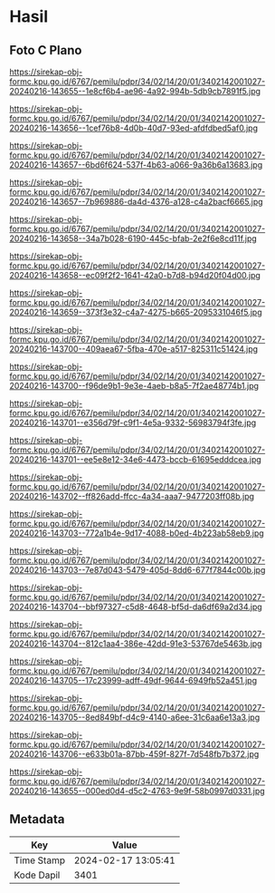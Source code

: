 # Hasil

## Foto C Plano

https://sirekap-obj-formc.kpu.go.id/6767/pemilu/pdpr/34/02/14/20/01/3402142001027-20240216-143655--1e8cf6b4-ae96-4a92-994b-5db9cb7891f5.jpg

https://sirekap-obj-formc.kpu.go.id/6767/pemilu/pdpr/34/02/14/20/01/3402142001027-20240216-143656--1cef76b8-4d0b-40d7-93ed-afdfdbed5af0.jpg

https://sirekap-obj-formc.kpu.go.id/6767/pemilu/pdpr/34/02/14/20/01/3402142001027-20240216-143657--6bd6f624-537f-4b63-a066-9a36b6a13683.jpg

https://sirekap-obj-formc.kpu.go.id/6767/pemilu/pdpr/34/02/14/20/01/3402142001027-20240216-143657--7b969886-da4d-4376-a128-c4a2bacf6665.jpg

https://sirekap-obj-formc.kpu.go.id/6767/pemilu/pdpr/34/02/14/20/01/3402142001027-20240216-143658--34a7b028-6190-445c-bfab-2e2f6e8cd11f.jpg

https://sirekap-obj-formc.kpu.go.id/6767/pemilu/pdpr/34/02/14/20/01/3402142001027-20240216-143658--ec09f2f2-1641-42a0-b7d8-b94d20f04d00.jpg

https://sirekap-obj-formc.kpu.go.id/6767/pemilu/pdpr/34/02/14/20/01/3402142001027-20240216-143659--373f3e32-c4a7-4275-b665-2095331046f5.jpg

https://sirekap-obj-formc.kpu.go.id/6767/pemilu/pdpr/34/02/14/20/01/3402142001027-20240216-143700--409aea67-5fba-470e-a517-825311c51424.jpg

https://sirekap-obj-formc.kpu.go.id/6767/pemilu/pdpr/34/02/14/20/01/3402142001027-20240216-143700--f96de9b1-9e3e-4aeb-b8a5-7f2ae48774b1.jpg

https://sirekap-obj-formc.kpu.go.id/6767/pemilu/pdpr/34/02/14/20/01/3402142001027-20240216-143701--e356d79f-c9f1-4e5a-9332-56983794f3fe.jpg

https://sirekap-obj-formc.kpu.go.id/6767/pemilu/pdpr/34/02/14/20/01/3402142001027-20240216-143701--ee5e8e12-34e6-4473-bccb-61695edddcea.jpg

https://sirekap-obj-formc.kpu.go.id/6767/pemilu/pdpr/34/02/14/20/01/3402142001027-20240216-143702--ff826add-ffcc-4a34-aaa7-9477203ff08b.jpg

https://sirekap-obj-formc.kpu.go.id/6767/pemilu/pdpr/34/02/14/20/01/3402142001027-20240216-143703--772a1b4e-9d17-4088-b0ed-4b223ab58eb9.jpg

https://sirekap-obj-formc.kpu.go.id/6767/pemilu/pdpr/34/02/14/20/01/3402142001027-20240216-143703--7e87d043-5479-405d-8dd6-677f7844c00b.jpg

https://sirekap-obj-formc.kpu.go.id/6767/pemilu/pdpr/34/02/14/20/01/3402142001027-20240216-143704--bbf97327-c5d8-4648-bf5d-da6df69a2d34.jpg

https://sirekap-obj-formc.kpu.go.id/6767/pemilu/pdpr/34/02/14/20/01/3402142001027-20240216-143704--812c1aa4-386e-42dd-91e3-53767de5463b.jpg

https://sirekap-obj-formc.kpu.go.id/6767/pemilu/pdpr/34/02/14/20/01/3402142001027-20240216-143705--17c23999-adff-49df-9644-6949fb52a451.jpg

https://sirekap-obj-formc.kpu.go.id/6767/pemilu/pdpr/34/02/14/20/01/3402142001027-20240216-143705--8ed849bf-d4c9-4140-a6ee-31c6aa6e13a3.jpg

https://sirekap-obj-formc.kpu.go.id/6767/pemilu/pdpr/34/02/14/20/01/3402142001027-20240216-143706--e633b01a-87bb-459f-827f-7d548fb7b372.jpg

https://sirekap-obj-formc.kpu.go.id/6767/pemilu/pdpr/34/02/14/20/01/3402142001027-20240216-143655--000ed0d4-d5c2-4763-9e9f-58b0997d0331.jpg


## Metadata

| Key        | Value               |
| ---------- | ------------------- |
| Time Stamp | 2024-02-17 13:05:41 |
| Kode Dapil | 3401                |



